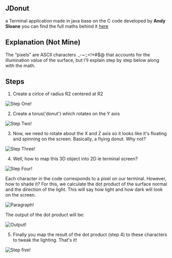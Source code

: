 ## JDonut
a Terminal application made in java base on the C code developed by **Andy Sloane** you can find
the full maths behind it [here](https://www.a1k0n.net/2011/07/20/donut-math.html)

## Explanation (Not Mine)
  The “pixels” are ASCII characters .,-~:;=!*#$@ that accounts for the illumination 
  value of the surface, but I'll explain step by step below along with the math.
  
## Steps

1. Create a cirlce of radius R2 centered at R2

![Step One!](Pictures/step_one.png "Step one")

2. Create a torus('donut') which rotates on the Y axis

![Step Two!](Pictures/step_two.png "Step Two")

3. Now, we need to rotate about the X and Z axis so it looks like it's floating
and spinning on the screen. Basically, a flying donut. Why not?

![Step Three!](Pictures/step_three.png "Step Three")

4. Well, how to map this 3D object into 2D ie terminal screen?

![Step Four!](Pictures/step_four.png "Step four")

Each character in the code corresponds to a pixel on our terminal. However, how to 
shade it? For this, we calculate the dot product of the surface normal and the direction 
of the light. This will say how light and how dark will look on the screen.

![Paragraph!](Pictures/step_five.png "paragraph")

The output of the dot product will be:

![Output!](Pictures/step_six.png "Out put")

5. Finally you map the result of the dot product (step 4) to these characters to 
tweak the lighting. That's it!

![Step five!](Pictures/step_seven.png "Step five")
